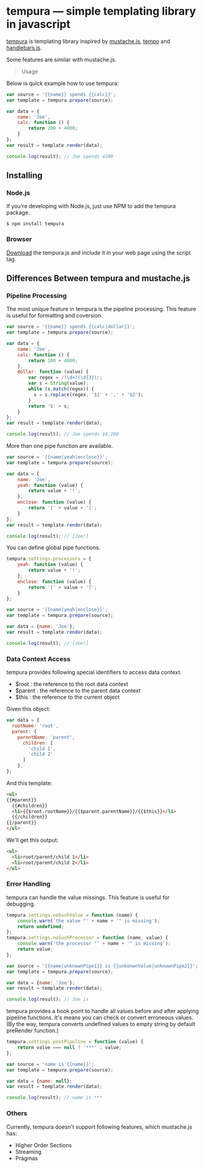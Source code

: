 tempura — simple templating library in javascript
=================================================

[tempura](http://nakamura-to.github.com/tempura/) is templating library inspired by [mustache.js](https://github.com/janl/mustache.js), 
[tempo](https://github.com/twigkit/tempo) and [handlebars.js](https://github.com/wycats/handlebars.js/).

Some features are similar with mustache.js.

> Usage

Below is quick example how to use tempura:

```js
var source = '{{name}} spends {{calc}}';
var template = tempura.prepare(source);

var data = {
    name: 'Joe',
    calc: function () {
        return 200 + 4000;
    }
};
var result = template.render(data);

console.log(result); // Joe spends 4200
```

## Installing

### Node.js

If you're developing with Node.js, just use NPM to add the tempura package.

```
$ npm install tempura
```

### Browser

[Download](https://github.com/nakamura-to/tempura/tags) the tempura.js and include it in your web page using the script tag.

Differences Between tempura and mustache.js
-------------------------------------------

### Pipeline Processing

The most unique feature in tempura is the pipeline processing. 
This feature is useful for formatting and coversion.

```js
var source = '{{name}} spends {{calc|dollar}}';
var template = tempura.prepare(source);

var data = {
    name: 'Joe',
    calc: function () {
        return 200 + 4000;
    },
    dollar: function (value) {
        var regex = /(\d+)(\d{3})/;
        var s = String(value);
        while (s.match(regex)) {
          s = s.replace(regex, '$1' + ',' + '$2');
        }
        return '$' + s;
    }
};
var result = template.render(data);

console.log(result); // Joe spends $4,200
```

More than one pipe function are available.

```js
var source = '{{name|yeah|enclose}}';
var template = tempura.prepare(source);

var data = {
    name: 'Joe',
    yeah: function (value) {
        return value + '!';
    },
    enclose: function (value) {
        return '[' + value + ']';
    }
};
var result = template.render(data);

console.log(result); // [Joe!]
```

You can define global pipe functions.

```js
tempura.settings.processors = {
    yeah: function (value) {
        return value + '!';
    },
    enclose: function (value) {
        return '[' + value + ']';
    }
};

var source = '{{name|yeah|enclose}}';
var template = tempura.prepare(source);

var data = {name: 'Joe'};
var result = template.render(data);

console.log(result); // [Joe!]
```

### Data Context Access

tempura provides following special identifiers to access data context. 

* $root : the reference to the root data context
* $parent : the reference to the parent data context
* $this : the reference to the current object

Given this object:

```js
var data = {
  rootName: 'root',
  parent: {
    parentName: 'parent',
      children: [
        'child 1',
        'child 2'
      ]
    },
};
```

And this template:

```html
<ul>
{{#parent}} 
  {{#children}}
  <li>{{$root.rootName}}/{{$parent.parentName}}/{{$this}}</li>
  {{/children}}
{{/parent}}
</ul>
```

We'll get this output:

```html
<ul>
  <li>root/parent/child 1</li>
  <li>root/parent/child 2</li>
</ul>
```

### Error Handling

tempura can handle the value missings.
This feature is useful for debugging.

```js
tempura.settings.noSuchValue = function (name) {
    console.warn('the value "' + name + '" is missing');
    return undefined;
};
tempura.settings.noSuchProcessor = function (name, value) {
    console.warn('the processor "' + name + '" is missing');
    return value;
};

var source = '{{name|unknownPipe1}} is {{unkonwnValue|unknownPipe2}}';
var template = tempura.prepare(source);

var data = {name: 'Joe'};
var result = template.render(data);

console.log(result); // Joe is
```

tempura provides a hook point to handle all values before and after applying pipeline functions.
It's means you can check or convert erroneous values.
(By the way, tempura converts undefined values to empty string by default preRender function.)

```js
tempura.settings.postPipeline = function (value) {
    return value === null ? '***' : value;
};

var source = 'name is {{name}}';
var template = tempura.prepare(source);

var data = {name: null};
var result = template.render(data);

console.log(result); // name is ***
```

### Others

Currently, tempura doesn't support following features, which mustache.js has:

* Higher Order Sections
* Streaming
* Pragmas